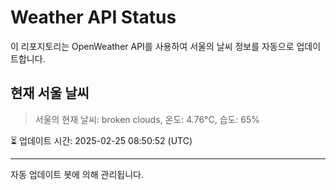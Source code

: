 
# Weather API Status

이 리포지토리는 OpenWeather API를 사용하여 서울의 날씨 정보를 자동으로 업데이트합니다.

## 현재 서울 날씨
> 서울의 현재 날씨: broken clouds, 온도: 4.76°C, 습도: 65%

⏳ 업데이트 시간: 2025-02-25 08:50:52 (UTC)

---
자동 업데이트 봇에 의해 관리됩니다.
